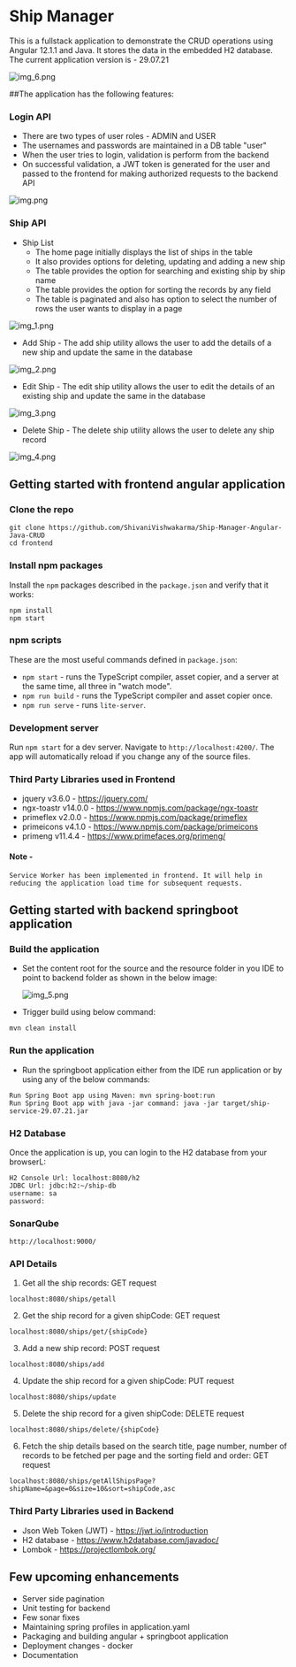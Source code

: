 # Ship Manager

This is a fullstack application to demonstrate the CRUD operations using Angular 12.1.1 and Java.
It stores the data in the embedded H2 database. 
The current application version is - 29.07.21

![img_6.png](images/img_6.png)

##The application has the following features:

### Login API

  - There are two types of user roles - ADMIN and USER
  - The usernames and passwords are maintained in a DB table "user" 
  - When the user tries to login, validation is perform from the backend
  - On successful validation, a JWT token is generated for the user and passed to the frontend for making authorized requests to the backend API

![img.png](images/img.png)

### Ship API
  
  - Ship List
    - The home page initially displays the list of ships in the table
    - It also provides options for deleting, updating and adding a new ship
    - The table provides the option for searching and existing ship by ship name
    - The table provides the option for sorting the records by any field
    - The table is paginated and also has option to select the number of rows the user wants to display in a page

![img_1.png](images/img_1.png)

  - Add Ship - The add ship utility allows the user to add the details of a new ship and update the same in the database
    
![img_2.png](images/img_2.png)

  - Edit Ship - The edit ship utility allows the user to edit the details of an existing ship and update the same in the database

![img_3.png](images/img_3.png)

  - Delete Ship - The delete ship utility allows the user to delete any ship record

![img_4.png](images/img_4.png)

## Getting started with frontend angular application

### Clone the repo

```shell
git clone https://github.com/ShivaniVishwakarma/Ship-Manager-Angular-Java-CRUD
cd frontend
```

### Install npm packages

Install the `npm` packages described in the `package.json` and verify that it works:

```shell
npm install
npm start
```

### npm scripts

These are the most useful commands defined in `package.json`:

* `npm start` - runs the TypeScript compiler, asset copier, and a server at the same time, all three in "watch mode".
* `npm run build` - runs the TypeScript compiler and asset copier once.
* `npm run serve` - runs `lite-server`.

### Development server

Run `npm start` for a dev server. Navigate to `http://localhost:4200/`. The app will automatically reload if you change any of the source files.

### Third Party Libraries used in Frontend

* jquery v3.6.0 - https://jquery.com/
* ngx-toastr v14.0.0 - https://www.npmjs.com/package/ngx-toastr
* primeflex v2.0.0 - https://www.npmjs.com/package/primeflex
* primeicons v4.1.0 - https://www.npmjs.com/package/primeicons
* primeng v11.4.4 - https://www.primefaces.org/primeng/

#### Note - 
    Service Worker has been implemented in frontend. It will help in reducing the application load time for subsequent requests.

## Getting started with backend springboot application

### Build the application

- Set the content root for the source and the resource folder in you IDE to point to backend folder as shown in the below image:
  
  ![img_5.png](images/img_5.png)
  
- Trigger build using below command:
```shell 
mvn clean install
```

### Run the application

- Run the springboot application either from the IDE run application or by using any of the below commands:

```shell 
Run Spring Boot app using Maven: mvn spring-boot:run
Run Spring Boot app with java -jar command: java -jar target/ship-service-29.07.21.jar
```

### H2 Database
Once the application is up, you can login to the H2 database from your browserL:
```shell 
H2 Console Url: localhost:8080/h2
JDBC Url: jdbc:h2:~/ship-db
username: sa
password:
```

### SonarQube 
```shell 
http://localhost:9000/
```
### API Details

1. Get all the ship records: GET request
```shell 
localhost:8080/ships/getall
```
2. Get the ship record for a given shipCode: GET request
```shell 
localhost:8080/ships/get/{shipCode}
```
3. Add a new ship record: POST request
```shell 
localhost:8080/ships/add
```
4. Update the ship record for a given shipCode: PUT request
```shell 
localhost:8080/ships/update
```
5. Delete the ship record for a given shipCode: DELETE request
```shell 
localhost:8080/ships/delete/{shipCode}
```
6. Fetch the ship details based on the search title, page number, number of records to be fetched per page and the sorting field and order: GET request
```shell 
localhost:8080/ships/getAllShipsPage?shipName=&page=0&size=10&sort=shipCode,asc
```

### Third Party Libraries used in Backend

* Json Web Token (JWT) - https://jwt.io/introduction
* H2 database - https://www.h2database.com/javadoc/
* Lombok - https://projectlombok.org/

## Few upcoming enhancements

* Server side pagination
* Unit testing for backend
* Few sonar fixes
* Maintaining spring profiles in application.yaml
* Packaging and building angular + springboot application
* Deployment changes - docker
* Documentation




